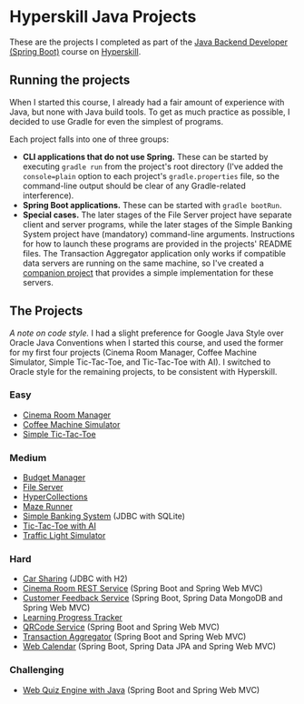 # Hyperskill Java Projects

These are the projects I completed as part of the [Java Backend Developer (Spring Boot)](https://hyperskill.org/courses/12-java-backend-developer-spring-boot) course on [Hyperskill](https://hyperskill.org).


## Running the projects

When I started this course, I already had a fair amount of experience with Java, but none with Java build tools. To get as much practice as possible, I decided to use Gradle for even the simplest of programs.

Each project falls into one of three groups:

- **CLI applications that do not use Spring.** These can be started by executing `gradle run` from the project's root directory (I've added the `console=plain` option to each project's `gradle.properties` file, so the command-line output should be clear of any Gradle-related interference).
- **Spring Boot applications.** These can be started with `gradle bootRun`.
- **Special cases.** The later stages of the File Server project have separate client and server programs, while the later stages of the Simple Banking System project have (mandatory) command-line arguments. Instructions for how to launch these programs are provided in the projects' README files. The Transaction Aggregator application only works if compatible data servers are running on the same machine, so I've created a [companion project](TransactionAggregatorDataServer) that provides a simple implementation for these servers.


## The Projects

*A note on code style.* I had a slight preference for Google Java Style over Oracle Java Conventions when I started this course, and used the former for my first four projects (Cinema Room Manager, Coffee Machine Simulator, Simple Tic-Tac-Toe, and Tic-Tac-Toe with AI). I switched to Oracle style for the remaining projects, to be consistent with Hyperskill.

### Easy

- [Cinema Room Manager](https://hyperskill.org/projects/133)
- [Coffee Machine Simulator](https://hyperskill.org/projects/33)
- [Simple Tic-Tac-Toe](https://hyperskill.org/projects/48)

### Medium

- [Budget Manager](https://hyperskill.org/projects/76)
- [File Server](https://hyperskill.org/projects/52)
- [HyperCollections](https://hyperskill.org/projects/319)
- [Maze Runner](https://hyperskill.org/projects/47)
- [Simple Banking System](https://hyperskill.org/projects/93) (JDBC with SQLite)
- [Tic-Tac-Toe with AI](https://hyperskill.org/projects/81)
- [Traffic Light Simulator](https://hyperskill.org/projects/288)

### Hard

- [Car Sharing](https://hyperskill.org/projects/140) (JDBC with H2)
- [Cinema Room REST Service](https://hyperskill.org/projects/189) (Spring Boot and Spring Web MVC)
- [Customer Feedback Service](https://hyperskill.org/projects/409) (Spring Boot, Spring Data MongoDB and Spring Web MVC)
- [Learning Progress Tracker](https://hyperskill.org/projects/197)
- [QRCode Service](https://hyperskill.org/projects/385) (Spring Boot and Spring Web MVC)
- [Transaction Aggregator](https://hyperskill.org/projects/424) (Spring Boot and Spring Web MVC)
- [Web Calendar](https://hyperskill.org/projects/396) (Spring Boot, Spring Data JPA and Spring Web MVC)

### Challenging

- [Web Quiz Engine with Java](https://hyperskill.org/projects/91) (Spring Boot and Spring Web MVC)
